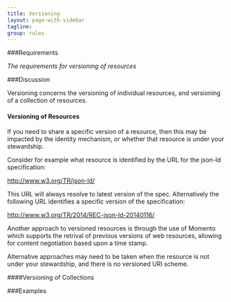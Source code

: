 ```yaml
---
title: Versioning
layout: page-with-sidebar
tagline:
group: rules
---
```



###Requirements

*The requirements for versioning of resources*

###Discussion

Versioning concerns the versioning of individual resources, and versioning of a collection of resources.

#### Versioning of Resources

If you need to share a specific version of a resource, then this may be impacted by the identity mechanism, or whether that resource is under your stewardship.

Consider for example what resource is identified by the URL for the json-ld specification:

http://www.w3.org/TR/json-ld/

This URL will always resolve to latest version of the spec. Alternatively the following URL identifies a specific version of the specification:

http://www.w3.org/TR/2014/REC-json-ld-20140116/

Another approach to versioned resources is through the use of Momento which supports the retrival of previous versions of web resources, allowing for content negotiation based upon a time stamp.

Alternative approaches may need to be taken when the resource is not under your stewardship, and there is no versioned URI scheme.


####Versioning of Collections

###Examples
